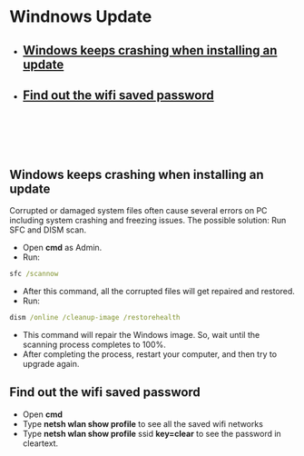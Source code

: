 # Windnows Update
- ## [Windows keeps crashing when installing an update](#crash1)
- ## [Find out the wifi saved password](#wifipass)
<br><br><br><br>
## <a name="crash1"></a>**Windows keeps crashing when installing an update**
Corrupted or damaged system files often cause several errors on PC including system crashing and freezing issues. The possible solution: Run SFC and DISM scan.
- Open **cmd** as Admin.
- Run:
```cmd
sfc /scannow
```
- After this command, all the corrupted files will get repaired and restored.
- Run:
```cmd
dism /online /cleanup-image /restorehealth
```
- This command will repair the Windows image. So, wait until the scanning process completes to 100%.
- After completing the process, restart your computer, and then try to upgrade again.
## <a name="wifipass"></a>**Find out the wifi saved password**
- Open **cmd**
- Type **netsh wlan show profile** to see all the saved wifi networks
- Type **netsh wlan show profile** ssid **key=clear** to see the password in cleartext.
